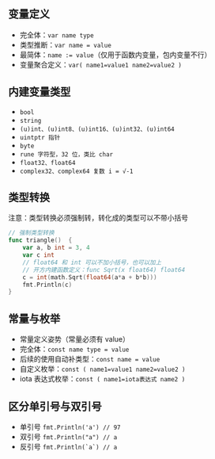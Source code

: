 ## 变量定义

- 完全体：`var name type`
- 类型推断：`var name = value`
- 最简体：`name := value`（仅用于函数内变量，包内变量不行）
- 变量聚合定义：`var( name1=value1 name2=value2 )`

## 内建变量类型

- `bool`
- `string`
- `(u)int、(u)int8、(u)int16、(u)int32、(u)int64`
- `uintptr 指针`
- `byte`
- `rune 字符型，32 位，类比 char`
- `float32、float64`
- `complex32、complex64 复数 i = √-1`

## 类型转换

注意：类型转换必须强制转，转化成的类型可以不带小括号

```go
// 强制类型转换
func triangle()  {
    var a, b int = 3, 4
    var c int
    // float64 和 int 可以不加小括号，也可以加上
    // 开方内建函数定义：func Sqrt(x float64) float64
    c = int(math.Sqrt(float64(a*a + b*b)))
    fmt.Println(c)
}
```

## 常量与枚举

- 常量定义姿势（常量必须有 value）
- 完全体：`const name type = value`
- 后续的使用自动补类型：`const name = value`
- 自定义枚举：`const ( name1=value1 name2=value2 )`
- iota 表达式枚举：`const ( name1=iota表达式 name2 )`

## 区分单引号与双引号

- 单引号 `fmt.Println('a') // 97` 
- 双引号 `fmt.Println("a") // a` 
- 反引号 ```fmt.Println(`a`) // a```
